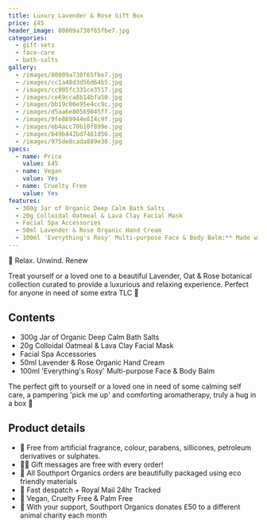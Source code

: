 ```yaml
---
title: Luxury Lavender & Rose Gift Box
price: £45
header_image: 80809a730f65fbe7.jpg
categories:
  - gift-sets
  - face-care
  - bath-salts
gallery:
  - /images/80809a730f65fbe7.jpg
  - /images/cc1a48d3d56d64b5.jpg
  - /images/cc905fc331ce3517.jpg
  - /images/ce69cca8b14bfa50.jpg
  - /images/bb19c06e95e4cc9c.jpg
  - /images/d5aa6e80569045ff.jpg
  - /images/9fe869944e814c9f.jpg
  - /images/eb4acc70b10f899e.jpg
  - /images/b49b442bd7461d56.jpg
  - /images/975de8cada889e30.jpg
specs:
  - name: Price
    value: £45
  - name: Vegan
    value: Yes
  - name: Cruelty Free
    value: Yes
features:
  - 300g Jar of Organic Deep Calm Bath Salts
  - 20g Colloidal Oatmeal & Lava Clay Facial Mask
  - Facial Spa Accessories
  - 50ml Lavender & Rose Organic Hand Cream
  - 100ml 'Everything's Rosy' Multi-purpose Face & Body Balm:** Made with Organic Shea Butter, Almond Oil, and Vitamin E, this versatile balm nourishes and revitalizes both face and body, leaving skin feeling super soft and pampered.
---
```


🌿 Relax. Unwind. Renew

Treat yourself or a loved one to a beautiful Lavender, Oat & Rose botanical collection curated to provide a luxurious and relaxing experience. Perfect for anyone in need of some extra TLC 💜

## Contents

- 300g Jar of Organic Deep Calm Bath Salts
- 20g Colloidal Oatmeal & Lava Clay Facial Mask
- Facial Spa Accessories
- 50ml Lavender & Rose Organic Hand Cream
- 100ml 'Everything's Rosy' Multi-purpose Face & Body Balm

The perfect gift to yourself or a loved one in need of some calming self care, a pampering 'pick me up' and comforting aromatherapy, truly a hug in a box 💜

## Product details

- 🍊 Free from artificial fragrance, colour, parabens, sillicones, petroleum derivatives or sulphates.
- ✍🏼 Gift messages are free with every order!
- 🌿 All Southport Organics orders are beautifully packaged using eco friendly materials
- 📮 Fast despatch + Royal Mail 24hr Tracked
- 🐰 Vegan, Cruelty Free & Palm Free
- 🐾 With your support, Southport Organics donates £50 to a different animal charity each month
